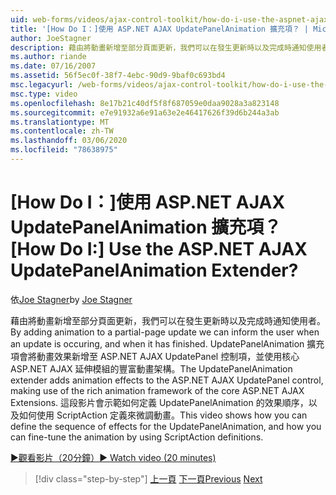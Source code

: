 ```yaml
---
uid: web-forms/videos/ajax-control-toolkit/how-do-i-use-the-aspnet-ajax-updatepanelanimation-extender
title: '[How Do I：]使用 ASP.NET AJAX UpdatePanelAnimation 擴充項？ | Microsoft Docs'
author: JoeStagner
description: 藉由將動畫新增至部分頁面更新，我們可以在發生更新時以及完成時通知使用者。 UpdatePanelAnimation 擴充項 。
ms.author: riande
ms.date: 07/16/2007
ms.assetid: 56f5ec0f-38f7-4ebc-90d9-9baf0c693bd4
msc.legacyurl: /web-forms/videos/ajax-control-toolkit/how-do-i-use-the-aspnet-ajax-updatepanelanimation-extender
msc.type: video
ms.openlocfilehash: 8e17b21c40df5f8f687059e0daa9028a3a823148
ms.sourcegitcommit: e7e91932a6e91a63e2e46417626f39d6b244a3ab
ms.translationtype: MT
ms.contentlocale: zh-TW
ms.lasthandoff: 03/06/2020
ms.locfileid: "78638975"
---
```

# <a name="how-do-i-use-the-aspnet-ajax-updatepanelanimation-extender"></a><span data-ttu-id="d6257-105">[How Do I：]使用 ASP.NET AJAX UpdatePanelAnimation 擴充項？</span><span class="sxs-lookup"><span data-stu-id="d6257-105">[How Do I:] Use the ASP.NET AJAX UpdatePanelAnimation Extender?</span></span>

<span data-ttu-id="d6257-106">依[Joe Stagner](https://github.com/JoeStagner)</span><span class="sxs-lookup"><span data-stu-id="d6257-106">by [Joe Stagner](https://github.com/JoeStagner)</span></span>

<span data-ttu-id="d6257-107">藉由將動畫新增至部分頁面更新，我們可以在發生更新時以及完成時通知使用者。</span><span class="sxs-lookup"><span data-stu-id="d6257-107">By adding animation to a partial-page update we can inform the user when an update is occuring, and when it has finished.</span></span> <span data-ttu-id="d6257-108">UpdatePanelAnimation 擴充項會將動畫效果新增至 ASP.NET AJAX UpdatePanel 控制項，並使用核心 ASP.NET AJAX 延伸模組的豐富動畫架構。</span><span class="sxs-lookup"><span data-stu-id="d6257-108">The UpdatePanelAnimation extender adds animation effects to the ASP.NET AJAX UpdatePanel control, making use of the rich animation framework of the core ASP.NET AJAX Extensions.</span></span> <span data-ttu-id="d6257-109">這段影片會示範如何定義 UpdatePanelAnimation 的效果順序，以及如何使用 ScriptAction 定義來微調動畫。</span><span class="sxs-lookup"><span data-stu-id="d6257-109">This video shows how you can define the sequence of effects for the UpdatePanelAnimation, and how you can fine-tune the animation by using ScriptAction definitions.</span></span>

[<span data-ttu-id="d6257-110">&#9654;觀看影片（20分鐘）</span><span class="sxs-lookup"><span data-stu-id="d6257-110">&#9654; Watch video (20 minutes)</span></span>](https://channel9.msdn.com/Blogs/ASP-NET-Site-Videos/how-do-i-use-the-aspnet-ajax-updatepanelanimation-extender)

> [!div class="step-by-step"]
> <span data-ttu-id="d6257-111">[上一頁](how-do-i-use-the-aspnet-ajax-slideshow-extender.md)
> [下一頁](how-do-i-the-ajax-toolkit-reorder-control.md)</span><span class="sxs-lookup"><span data-stu-id="d6257-111">[Previous](how-do-i-use-the-aspnet-ajax-slideshow-extender.md)
[Next](how-do-i-the-ajax-toolkit-reorder-control.md)</span></span>
